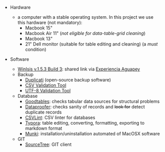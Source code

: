 * Hardware
    - a computer with a stable operating system. In this project we use this hardware (not mandatory):
        - Macbook 15"
        - Macbook Air 11" (_not eligible for data-table-grid cleaning_)
        - Macbook 13"
        - 21" Dell monitor (suitable for table editing and cleaning) (a _must_ condition)
        
* Software
    - [WinIsis v.1.5.3 Build 3](https://www.dropbox.com/s/44vpnjcs6n569h9/winisis-Windows-1.5.3.zip?dl=0): shared link via [Experiencia Aguapey](https://aguapeyexperience.wordpress.com/recursos-descargas/)
    - Backup
        * [Duplicati](https://www.duplicati.com/) (open-source backup software)
        * [CSV Validation Tool](https://github.com/digital-preservation/csv-validator)
        * [UTF-8 Validation Tool](https://github.com/digital-preservation/utf8-validator)
    - Database
        * [Goodtables](http://try.goodtables.io/): checks tabular data sources for structural problems
        * [Dataproofer](https://github.com/dataproofer/Dataproofer): checks sanity of records and ~~look for~~ detect duplicate records
        * [CSVLint](http://csvlint.io/): CSV linter for databases
        * [Typora](https://typora.io/): table editing, converting, formatting, exporting to markdown format
        * [Munki](https://www.munki.org/munki/): installation/uninstallation automated of MacOSX software
    - GIT
        * [SourceTree](https://www.sourcetreeapp.com/): GIT client
    